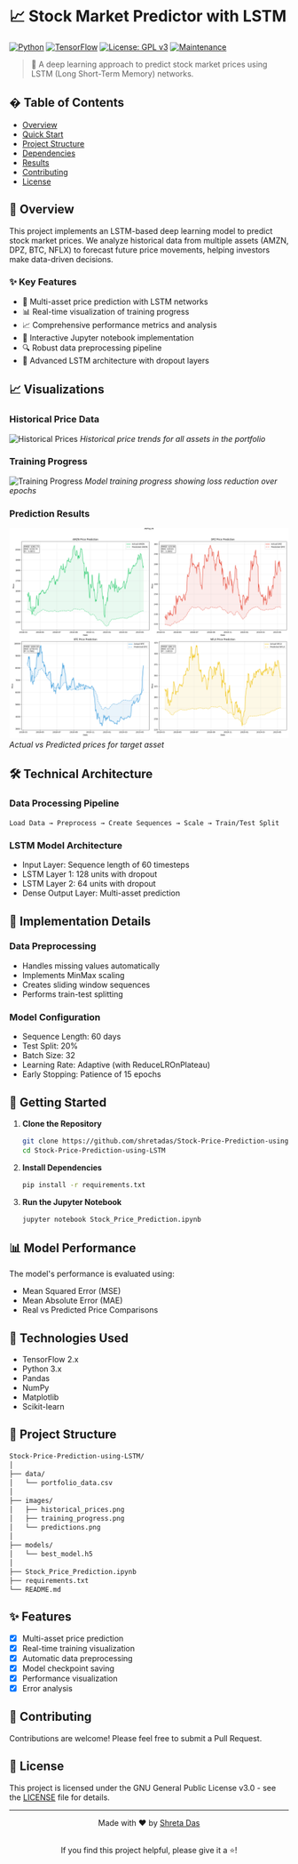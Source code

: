 # 📈 Stock Market Predictor with LSTM

[![Python](https://img.shields.io/badge/Python-3.8%2B-blue)](https://www.python.org/)
[![TensorFlow](https://img.shields.io/badge/TensorFlow-2.0%2B-orange)](https://tensorflow.org/)
[![License: GPL v3](https://img.shields.io/badge/License-GPLv3-blue.svg)](https://www.gnu.org/licenses/gpl-3.0)
[![Maintenance](https://img.shields.io/badge/Maintained%3F-yes-green.svg)](https://github.com/shretadas/Stock-Price-Prediction-using-LSTM/graphs/commit-activity)

> 🚀 A deep learning approach to predict stock market prices using LSTM (Long Short-Term Memory) networks.

## � Table of Contents

- [Overview](#overview)
- [Quick Start](#quick-start)
- [Project Structure](#project-structure)
- [Dependencies](#dependencies)
- [Results](#results)
- [Contributing](#contributing)
- [License](#license)

## 🎯 Overview

This project implements an LSTM-based deep learning model to predict stock market prices. We analyze historical data from multiple assets (AMZN, DPZ, BTC, NFLX) to forecast future price movements, helping investors make data-driven decisions.

### ✨ Key Features

- 🔮 Multi-asset price prediction with LSTM networks
- 📊 Real-time visualization of training progress
- 📈 Comprehensive performance metrics and analysis
- 🧪 Interactive Jupyter notebook implementation
- 🔍 Robust data preprocessing pipeline
- 🤖 Advanced LSTM architecture with dropout layers

## 📈 Visualizations

### Historical Price Data
![Historical Prices](images/historical_prices.png)
*Historical price trends for all assets in the portfolio*

### Training Progress
![Training Progress](images/training_progress.png)
*Model training progress showing loss reduction over epochs*

### Prediction Results
![Predictions](images/predictions.png)
*Actual vs Predicted prices for target asset*

## 🛠️ Technical Architecture

### Data Processing Pipeline
```
Load Data → Preprocess → Create Sequences → Scale → Train/Test Split
```

### LSTM Model Architecture
- Input Layer: Sequence length of 60 timesteps
- LSTM Layer 1: 128 units with dropout
- LSTM Layer 2: 64 units with dropout
- Dense Output Layer: Multi-asset prediction

## 📝 Implementation Details

### Data Preprocessing
- Handles missing values automatically
- Implements MinMax scaling
- Creates sliding window sequences
- Performs train-test splitting

### Model Configuration
- Sequence Length: 60 days
- Test Split: 20%
- Batch Size: 32
- Learning Rate: Adaptive (with ReduceLROnPlateau)
- Early Stopping: Patience of 15 epochs

## 🚀 Getting Started

1. **Clone the Repository**
   ```bash
   git clone https://github.com/shretadas/Stock-Price-Prediction-using-LSTM.git
   cd Stock-Price-Prediction-using-LSTM
   ```

2. **Install Dependencies**
   ```bash
   pip install -r requirements.txt
   ```

3. **Run the Jupyter Notebook**
   ```bash
   jupyter notebook Stock_Price_Prediction.ipynb
   ```

## 📊 Model Performance

The model's performance is evaluated using:
- Mean Squared Error (MSE)
- Mean Absolute Error (MAE)
- Real vs Predicted Price Comparisons

## 🔧 Technologies Used

- TensorFlow 2.x
- Python 3.x
- Pandas
- NumPy
- Matplotlib
- Scikit-learn

## 📁 Project Structure

```
Stock-Price-Prediction-using-LSTM/
│
├── data/
│   └── portfolio_data.csv
│
├── images/
│   ├── historical_prices.png
│   ├── training_progress.png
│   └── predictions.png
│
├── models/
│   └── best_model.h5
│
├── Stock_Price_Prediction.ipynb
├── requirements.txt
└── README.md
```

## ✨ Features

- [x] Multi-asset price prediction
- [x] Real-time training visualization
- [x] Automatic data preprocessing
- [x] Model checkpoint saving
- [x] Performance visualization
- [x] Error analysis

## 🤝 Contributing

Contributions are welcome! Please feel free to submit a Pull Request.

## 📄 License

This project is licensed under the GNU General Public License v3.0 - see the [LICENSE](LICENSE) file for details.

---

<div align="center">
  Made with ❤️ by <a href="https://github.com/shretadas">Shreta Das</a>
  <br>
  <br>
  <p>If you find this project helpful, please give it a ⭐!</p>
</div>